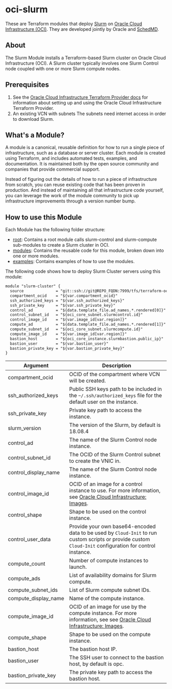 # oci-slurm

These are Terraform modules that deploy [Slurm](https://slurm.schedmd.com/) on [Oracle Cloud Infrastructure (OCI)](https://cloud.oracle.com/en_US/cloud-infrastructure).  They are developed jointly by Oracle and [SchedMD](https://www.schedmd.com/).

## About
The Slurm Module installs a Terraform-based Slurm cluster on Oracle Cloud Infrastructure (OCI). A Slurm cluster typically involves one Slurm Control node coupled with one or more Slurm compute nodes.

## Prerequisites
1. See the [Oracle Cloud Infrastructure Terraform Provider docs](https://www.terraform.io/docs/providers/oci/index.html) for information about setting up and using the Oracle Cloud Infrastructure Terraform Provider.
2. An existing VCN with subnets The subnets need internet access in order to download Slurm.


## What's a Module?
A module is a canonical, reusable definition for how to run a single piece of infrastructure, such as a database or server cluster. Each module is created using Terraform, and includes automated tests, examples, and documentation. It is maintained both by the open source community and companies that provide commercial support.

Instead of figuring out the details of how to run a piece of infrastructure from scratch, you can reuse existing code that has been proven in production. And instead of maintaining all that infrastructure code yourself, you can leverage the work of the module community to pick up infrastructure improvements through a version number bump.

## How to use this Module
Each Module has the following folder structure:
* [root](./): Contains a root module calls slurm-control and slurm-compute sub-modules to create a Slurm cluster in OCI.
* [modules](./modules): Contains the reusable code for this module, broken down into one or more modules.
* [examples](./examples/): Contains examples of how to use the modules.

The following code shows how to deploy Slurm Cluster servers using this module:

```txt
module "slurm-cluster" {
  source              = "git::ssh://git@REPO_FQDN:7999/tfs/terraform-oci-slurm.git?ref=dev"
  compartment_ocid    = "${var.compartment_ocid}"
  ssh_authorized_keys = "${var.ssh_authorized_keys}"
  ssh_private_key     = "${var.ssh_private_key}"
  control_ad          = "${data.template_file.ad_names.*.rendered[0]}"
  control_subnet_id   = "${oci_core_subnet.slurmcontrol.id}"
  control_image_id    = "${var.image_id[var.region]}"
  compute_ad          = "${data.template_file.ad_names.*.rendered[1]}"
  compute_subnet_id   = "${oci_core_subnet.slurmcompute.id}"
  compute_image_id    = "${var.image_id[var.region]}"
  bastion_host        = "${oci_core_instance.slurmbastion.public_ip}"
  bastion_user        = "${var.bastion_user}"
  bastion_private_key = "${var.bastion_private_key}"
}
```

Argument | Description
--- | ---
compartment_ocid | OCID of the compartment where VCN will be created.
ssh_authorized_keys | Public SSH keys path to be included in the `~/.ssh/authorized_keys` file for the default user on the instance.
ssh_private_key | Private key path to access the instance.
slurm_version | The version of the Slurm, by default is 18.08.4
control_ad  | The name of the Slurm Control node instance.
control_subnet_id | The OCID of the Slurm Control subnet to create the VNIC in.
control_display_name | The name of the Slurm Control node instance.
control_image_id | OCID of an image for a control instance to use. For more information, see [Oracle Cloud Infrastructure: Images](https://docs.cloud.oracle.com/iaas/images/).
control_shape | Shape to be used on the control instance.
control_user_data | Provide your own base64-encoded data to be used by `Cloud-Init` to run custom scripts or provide custom `Cloud-Init` configuration for control instance.
compute_count | Number of compute instances to launch.
compute_ads | List of availability domains for Slurm compute.
compute_subnet_ids | List of Slurm compute subnet IDs.
compute_display_name | Name of the compute instance.
compute_image_id | OCID of an image for use by the compute instance. For more information, see see [Oracle Cloud Infrastructure: Images](https://docs.cloud.oracle.com/iaas/images/).
compute_shape | Shape to be used on the compute instance.
bastion_host | The bastion host IP.
bastion_user | The SSH user to connect to the bastion host, by default is opc.
bastion_private_key | The private key path to access the bastion host.
